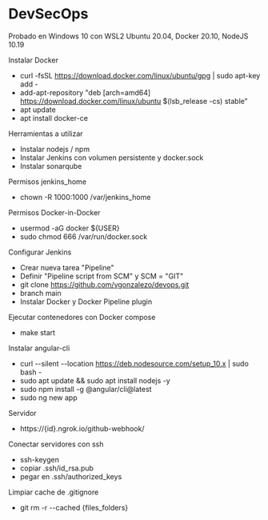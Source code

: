 # DevSecOps
Probado en Windows 10 con WSL2 Ubuntu 20.04, Docker 20.10, NodeJS 10.19

Instalar Docker
- curl -fsSL https://download.docker.com/linux/ubuntu/gpg | sudo apt-key add -
- add-apt-repository "deb [arch=amd64] https://download.docker.com/linux/ubuntu $(lsb_release -cs) stable"
- apt update
- apt install docker-ce

Herramientas a utilizar
- Instalar nodejs / npm
- Instalar Jenkins con volumen persistente y docker.sock
- Instalar sonarqube

Permisos jenkins_home
- chown -R 1000:1000 /var/jenkins_home

Permisos Docker-in-Docker
- usermod -aG docker ${USER}
- sudo chmod 666 /var/run/docker.sock

Configurar Jenkins
- Crear nueva tarea "Pipeline"
- Definir "Pipeline script from SCM" y SCM = "GIT"
- git clone https://github.com/vgonzalezo/devops.git
- branch main
- Instalar Docker y Docker Pipeline plugin

Ejecutar contenedores con Docker compose
- make start

Instalar angular-cli
- curl --silent --location https://deb.nodesource.com/setup_10.x  | sudo bash -
- sudo apt update && sudo apt install nodejs -y
- sudo npm install -g @angular/cli@latest
- sudo ng new app

Servidor
- https://{id}.ngrok.io/github-webhook/

Conectar servidores con ssh
- ssh-keygen
- copiar .ssh/id_rsa.pub
- pegar en .ssh/authorized_keys

Limpiar cache de .gitignore
- git rm -r --cached {files_folders}